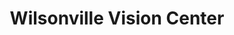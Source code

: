 ---
title: "Wilsonville Vision Center"
url: /wilsonville/wilsonville-vision-center/
shop: Optiker
---